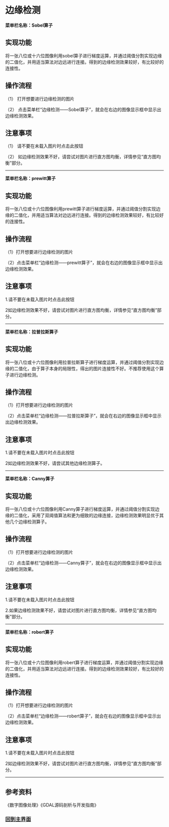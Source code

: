 # 边缘检测

**菜单栏名称：Sobel算子**

## 实现功能

将一张八位或十六位图像利用sobel算子进行梯度运算，并通过阈值分割实现边缘的二值化，并用适当算法对边远进行连接。得到的边缘检测效果较好，有比较好的连接性。

## 操作流程

（1）     打开想要进行边缘检测的图片

（2）     点击菜单栏“边缘检测——Sobel算子”，就会在右边的图像显示框中显示出边缘检测效果。

## 注意事项

（1）     请不要在未载入图片时点击此按钮

（2）     如边缘检测效果不好，请尝试对图片进行直方图均衡，详情参见“直方图均衡”部分。

------

 **菜单栏名称：prewitt算子**

## 实现功能

将一张八位或十六位图像利用prewitt算子进行梯度运算，并通过阈值分割实现边缘的二值化，并用适当算法对边远进行连接。得到的边缘检测效果较好，有比较好的连接性。

## 操作流程

（1）打开想要进行边缘检测的图片

（2）点击菜单栏“边缘检测——prewitt算子”，就会在右边的图像显示框中显示出边缘检测效果。

## 注意事项

1.请不要在未载入图片时点击此按钮

2如边缘检测效果不好，请尝试对图片进行直方图均衡，详情参见“直方图均衡”部分。

--------

**菜单栏名称：拉普拉斯算子**

## 实现功能

将一张八位或十六位图像利用拉普拉斯算子进行梯度运算，并通过阈值分割实现边缘的二值化，由于算子本身的局限性，得出的图片连接性不好。不推荐使用这个算子进行边缘检测。

## 操作流程

（1）打开想要进行边缘检测的图片

（2）点击菜单栏“边缘检测——拉普拉斯算子”，就会在右边的图像显示框中显示出边缘检测效果。

## 注意事项

1.请不要在未载入图片时点击此按钮

2如边缘检测效果不好，请尝试其他边缘检测算子。

------

**菜单栏名称：Canny算子**

## 实现功能

将一张八位或十六位图像利用Canny算子进行梯度运算，并通过阈值分割实现边缘的二值化，采用了双阈值算法和更为细致的边缘连接，边缘检测效果明显优于其他几个边缘检测算子。

## 操作流程

（1）打开想要进行边缘检测的图片

（2）点击菜单栏“边缘检测——Canny算子”，就会在右边的图像显示框中显示出边缘检测效果。

## 注意事项

1.请不要在未载入图片时点击此按钮

2.如果边缘检测效果不好，请尝试对图片进行直方图均衡，详情参见“直方图均衡”部分。

-------

**菜单栏名称：robert算子**

## 实现功能

将一张八位或十六位图像利用robert算子进行梯度运算，并通过阈值分割实现边缘的二值化，并用适当算法对边远进行连接。得到的边缘检测效果较好，有比较好的连接性。

## 操作流程

（1）打开想要进行边缘检测的图片

（2）点击菜单栏“边缘检测——robert算子”，就会在右边的图像显示框中显示出边缘检测效果。

## 注意事项

1.请不要在未载入图片时点击此按钮

2如边缘检测效果不好，请尝试对图片进行直方图均衡，详情参见“直方图均衡”部分。

--------

## 参考资料

《数字图像处理》《GDAL源码剖析与开发指南》



### [**回到主界面**](https://imalan.cn/simplers/)